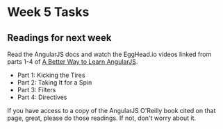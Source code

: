 Week 5 Tasks
============

Readings for next week
----------------------

Read the AngularJS docs and watch the EggHead.io videos linked from parts 1-4 of [A Better Way to Learn AngularJS](http://www.thinkster.io/pick/51d287681e4b9c9098000013/a-better-way-to-learn-angularjs). 
* Part 1: Kicking the Tires
* Part 2: Taking It for a Spin
* Part 3: Filters
* Part 4: Directives

If you have access to a copy of the AngularJS O'Reilly book cited on that page, great, please do those readings. If not, don't worry about it.

